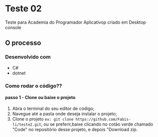 # Teste 02

Teste para Academia do Programador
Aplicativop criado em Desktop console

## O processo

### Desenvolvido com

- C#
- dotnet

### Como rodar o código?? 


#### passo 1 - Clone ou baixe o projeto

1. Abra o terminal do seu editor de código;
2. Navegue até a pasta onde deseja instalar o projeto;
3. Clone o projeto ```ex: git clone https://github.com/Fabis-li/teste2.git```, ou se preferir,baixe clicando no cotão verde chamado "Code" no repositório desse projeto, e depois "Download zip.
